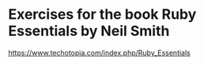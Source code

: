 # Exercises for the book Ruby Essentials by Neil Smith

https://www.techotopia.com/index.php/Ruby_Essentials
